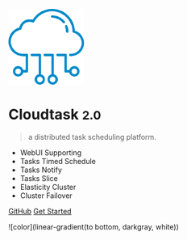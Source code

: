 ![logo](_media/logo.png)

# Cloudtask <small>2.0</small>

> a distributed task scheduling platform.

* WebUI Supporting
* Tasks Timed Schedule
* Tasks Notify
* Tasks Slice
* Elasticity Cluster
* Cluster Failover


[GitHub](https://github.com/cloudtask/cloudtask)
[Get Started](#Cloudtask)

<!-- background color -->
![color](linear-gradient(to bottom, darkgray, white))